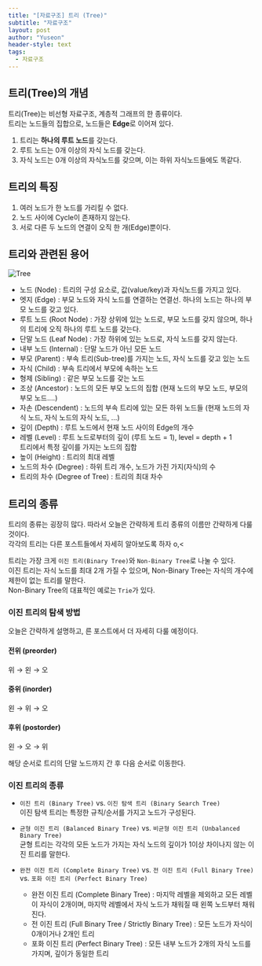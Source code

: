 ```yaml
---
title: "[자료구조] 트리 (Tree)"
subtitle: "자료구조"
layout: post
author: "Yuseon"
header-style: text
tags:
  - 자료구조
---
```


## 트리(Tree)의 개념
트리(Tree)는 비선형 자료구조, 계층적 그래프의 한 종류이다.  
트리는 노드들의 집합으로, 노드들은 **Edge**로 이어져 있다.  

1. 트리는 **하나의 루트 노드**를 갖는다.
2. 루트 노드는 0개 이상의 자식 노드를 갖는다.
3. 자식 노드는 0개 이상의 자식노드를 갖으며, 이는 하위 자식노드들에도 똑같다.


## 트리의 특징
1. 여러 노드가 한 노드를 가리킬 수 없다.
2. 노드 사이에 Cycle이 존재하지 않는다.
3. 서로 다른 두 노드의 연결이 오직 한 개(Edge)뿐이다.


## 트리와 관련된 용어

![Tree](/img/in-post/2021-02-05-ys-DS-Tree.jpeg)

* 노드 (Node) : 트리의 구성 요소로, 값(value/key)과 자식노드를 가지고 있다.
* 엣지 (Edge) : 부모 노드와 자식 노드를 연결하는 연결선. 하나의 노드는 하나의 부모 노드를 갖고 있다.
* 루트 노드 (Root Node) : 가장 상위에 있는 노드로, 부모 노드를 갖지 않으며, 하나의 트리에 오직 하나의 루트 노드를 갖는다.
* 단말 노드 (Leaf Node) : 가장 하위에 있는 노드로, 자식 노드를 갖지 않는다.
* 내부 노드 (Internal)  : 단말 노드가 아닌 모든 노드
* 부모 (Parent) : 부속 트리(Sub-tree)를 가지는 노드, 자식 노드를 갖고 있는 노드
* 자식 (Child)  : 부속 트리에서 부모에 속하는 노드
* 형제 (Sibling) : 같은 부모 노드를 갖는 노드
* 조상 (Ancestor) : 노드의 모든 부모 노드의 집합 (현재 노드의 부모 노드, 부모의 부모 노드....)
* 자손 (Descendent) : 노드의 부속 트리에 있는 모든 하위 노드들 (현재 노드의 자식 노드, 자식 노드의 자식 노드, ...)
* 깊이 (Depth) : 루트 노드에서 현재 노드 사이의 Edge의 개수
* 레벨 (Level) : 루트 노드로부터의 깊이 (루트 노드 = 1), level = depth + 1  
                트리에서 특정 깊이를 가지는 노드의 집합
* 높이 (Height) : 트리의 최대 레벨
* 노드의 차수 (Degree) : 하위 트리 개수, 노드가 가진 가지(자식)의 수
* 트리의 차수 (Degree of Tree) : 트리의 최대 차수

## 트리의 종류
트리의 종류는 굉장히 많다. 따라서 오늘은 간략하게 트리 종류의 이름만 간략하게 다룰 것이다.  
각각의 트리는 다른 포스트들에서 자세히 알아보도록 하자 o,<  

트리는 가장 크게 ```이진 트리(Binary Tree)```와 ```Non-Binary Tree```로 나눌 수 있다.  
이진 트리는 자식 노드를 최대 2개 가질 수 있으며, Non-Binary Tree는 자식의 개수에 제한이 없는 트리를 말한다.  
Non-Binary Tree의 대표적인 예로는 ```Trie```가 있다.  

### 이진 트리의 탐색 방법
오늘은 간략하게 설명하고, 른 포스트에서 더 자세히 다룰 예정이다.

#### 전위 (preorder)
위 → 왼 → 오
#### 중위 (inorder)
왼 → 위 → 오
#### 후위 (postorder)
왼 → 오 → 위

해당 순서로 트리의 단말 노드까지 간 후 다음 순서로 이동한다.  

### 이진 트리의 종류
* ```이진 트리 (Binary Tree)``` vs. ```이진 탐색 트리 (Binary Search Tree)```  
    이진 탐색 트리는 특정한 규칙/순서를 가지고 노드가 구성된다.

* ```균형 이진 트리 (Balanced Binary Tree)``` vs. ```비균형 이진 트리 (Unbalanced Binary Tree)```  
    균형 트리는 각각의 모든 노드가 가지는 자식 노드의 깊이가 1이상 차이나지 않는 이진 트리를 말한다.

* ```완전 이진 트리 (Complete Binary Tree)``` vs. ```전 이진 트리 (Full Binary Tree)``` vs. ```포화 이진 트리 (Perfect Binary Tree)```  
    - 완전 이진 트리 (Complete Binary Tree) : 마지막 레벨을 제외하고 모든 레벨이 자식이 2개이며, 마지막 레벨에서 자식 노드가 채워질 때 왼쪽 노드부터 채워진다.
    - 전 이진 트리 (Full Binary Tree / Strictly Binary Tree) : 모든 노드가 자식이 0개이거나 2개인 트리
    - 포화 이진 트리 (Perfect Binary Tree) : 모든 내부 노드가 2개의 자식 노드를 가지며, 깊이가 동일한 트리

